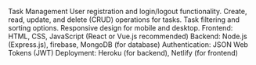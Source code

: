 Task Management
User registration and login/logout functionality.
Create, read, update, and delete (CRUD) operations for
tasks.
Task filtering and sorting options.
Responsive design for mobile and desktop.
Frontend: HTML, CSS, JavaScript (React or Vue.js
recommended)
Backend: Node.js (Express.js), firebase, MongoDB (for
database)
Authentication: JSON Web Tokens (JWT)
Deployment: Heroku (for backend), Netlify (for frontend)